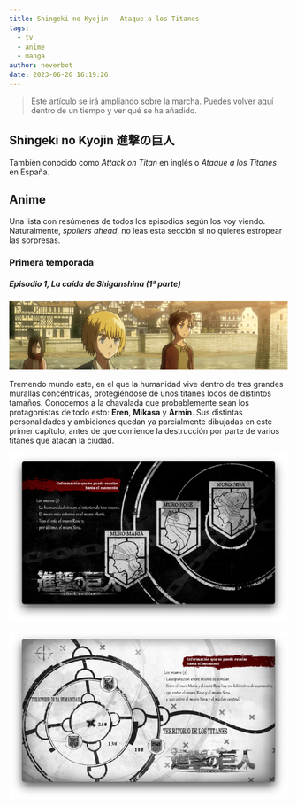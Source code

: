 ```yaml
---
title: Shingeki no Kyojin - Ataque a los Titanes
tags:
  - tv
  - anime
  - manga
author: neverbot
date: 2023-06-26 16:19:26
---
```


> Este artículo se irá ampliando sobre la marcha. Puedes volver aquí dentro de un tiempo y ver qué se ha añadido.

## Shingeki no Kyojin 進撃の巨人

También conocido como *Attack on Titan* en inglés o *Ataque a los Titanes* en España.

## Anime

Una lista con resúmenes de todos los episodios según los voy viendo. Naturalmente, *spoilers ahead*, no leas esta sección si no quieres estropear las sorpresas.

### Primera temporada

##### Episodio 1, La caída de Shiganshina (1ª parte)

![image-20230626162330](./index/image-20230626162330.jpg)

Tremendo mundo este, en el que la humanidad vive dentro de tres grandes murallas concéntricas, protegiéndose de unos titanes locos de distintos tamaños. Conocemos a la chavalada que probablemente sean los protagonistas de todo esto: **Eren**, **Mikasa** y **Armin**. Sus distintas personalidades y ambiciones quedan ya parcialmente dibujadas en este primer capítulo, antes de que comience la destrucción por parte de varios titanes que atacan la ciudad.

![image-20230626163339](./index/image-20230626163339.png)

![image-20230626163344](./index/image-20230626163344.png)
